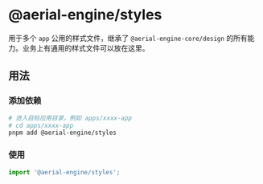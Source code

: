 # @aerial-engine/styles

用于多个 `app` 公用的样式文件，继承了 `@aerial-engine-core/design` 的所有能力。业务上有通用的样式文件可以放在这里。

## 用法

### 添加依赖

```bash
# 进入目标应用目录，例如 apps/xxxx-app
# cd apps/xxxx-app
pnpm add @aerial-engine/styles
```

### 使用

```ts
import '@aerial-engine/styles';
```
